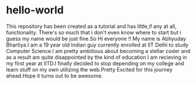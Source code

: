 # hello-world
This repository has been created as a tutorial and has little,if any at all, functionality.
There's so much that i don't even know where to start but i guess my name would be just fine.So Hi everyone !! My name is Abhyuday Bhartiya.I am a 19 year old Indian guy currently enrolled at IIT Delhi to study Computer Science.I am pretty ambitious about becoming a stellar coder and as a result am quite disappointed by the kind of education I am recieving in my first year  at IITD.I finally decided to stop depending on my college and learn stuff on my own utilizing the web.Pretty Excited for this journey ahead.Hope it turns out to be awesome.
